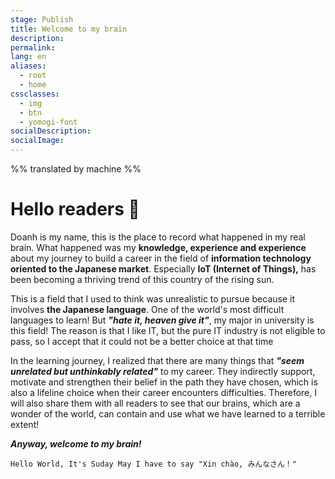 ```yaml
---
stage: Publish
title: Welcome to my brain
description:
permalink:
lang: en
aliases:
  - root
  - home
cssclasses:
  - img
  - btn
  - yomogi-font
socialDescription:
socialImage:
---
```

%% translated by machine %%

# Hello readers 👋

Doanh is my name, this is the place to record what happened in my real brain. What happened was my **knowledge, experience and experience** about my journey to build a career in the field of **information technology oriented to the Japanese market**. Especially **IoT (Internet of Things),** has been becoming a thriving trend of this country of the rising sun.

This is a field that I used to think was unrealistic to pursue because it involves **the Japanese language**. One of the world's most difficult languages to learn! But ***"hate it, heaven give it"***, my major in university is this field! The reason is that I like IT, but the pure IT industry is not eligible to pass, so I accept that it could not be a better choice at that time

In the learning journey, I realized that there are many things that ***"seem unrelated but unthinkably related"*** to my career. They indirectly support, motivate and strengthen their belief in the path they have chosen, which is also a lifeline choice when their career encounters difficulties. Therefore, I will also share them with all readers to see that our brains, which are a wonder of the world, can contain and use what we have learned to a terrible extent!

***Anyway, welcome to my brain!***

```poetry
Hello World, It's Suday May I have to say "Xin chào, みんなさん！"
```